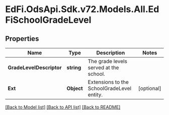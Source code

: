 # EdFi.OdsApi.Sdk.v72.Models.All.EdFiSchoolGradeLevel

## Properties

Name | Type | Description | Notes
------------ | ------------- | ------------- | -------------
**GradeLevelDescriptor** | **string** | The grade levels served at the school. | 
**Ext** | **Object** | Extensions to the SchoolGradeLevel entity. | [optional] 

[[Back to Model list]](../../README.md#documentation-for-models) [[Back to API list]](../../README.md#documentation-for-api-endpoints) [[Back to README]](../../README.md)

